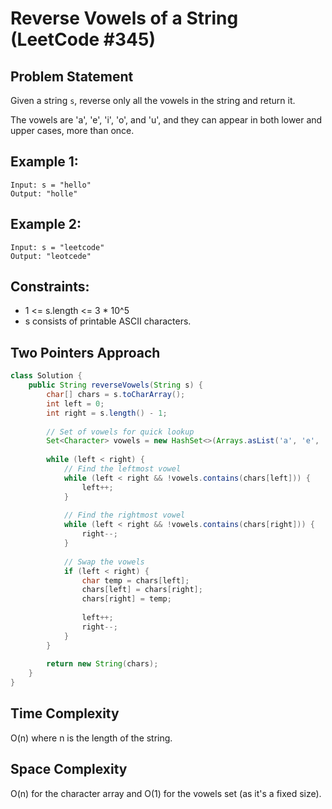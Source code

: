 # Reverse Vowels of a String (LeetCode #345)

## Problem Statement
Given a string `s`, reverse only all the vowels in the string and return it.

The vowels are 'a', 'e', 'i', 'o', and 'u', and they can appear in both lower and upper cases, more than once.

## Example 1:
```
Input: s = "hello"
Output: "holle"
```

## Example 2:
```
Input: s = "leetcode"
Output: "leotcede"
```

## Constraints:
- 1 <= s.length <= 3 * 10^5
- s consists of printable ASCII characters.

## Two Pointers Approach
```java
class Solution {
    public String reverseVowels(String s) {
        char[] chars = s.toCharArray();
        int left = 0;
        int right = s.length() - 1;
        
        // Set of vowels for quick lookup
        Set<Character> vowels = new HashSet<>(Arrays.asList('a', 'e', 'i', 'o', 'u', 'A', 'E', 'I', 'O', 'U'));
        
        while (left < right) {
            // Find the leftmost vowel
            while (left < right && !vowels.contains(chars[left])) {
                left++;
            }
            
            // Find the rightmost vowel
            while (left < right && !vowels.contains(chars[right])) {
                right--;
            }
            
            // Swap the vowels
            if (left < right) {
                char temp = chars[left];
                chars[left] = chars[right];
                chars[right] = temp;
                
                left++;
                right--;
            }
        }
        
        return new String(chars);
    }
}
```

## Time Complexity
O(n) where n is the length of the string.

## Space Complexity
O(n) for the character array and O(1) for the vowels set (as it's a fixed size).